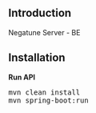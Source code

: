 <!-- <div align="center"><img width="706" alt="Logo" src="https://github.com/AKflower/Shub/assets/89245858/7ec7c235-6372-49df-baf5-91d89ed1b029"></div> -->

## Introduction

<p>Negatune Server - BE</p>

## Installation

**Run API**

<pre>
mvn clean install
mvn spring-boot:run
</pre>


